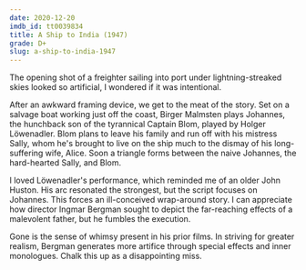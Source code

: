 ```yaml
---
date: 2020-12-20
imdb_id: tt0039834
title: A Ship to India (1947)
grade: D+
slug: a-ship-to-india-1947
---
```


The opening shot of a freighter sailing into port under lightning-streaked skies looked so artificial, I wondered if it was intentional.

<!-- end -->

After an awkward framing device, we get to the meat of the story. Set on a salvage boat working just off the coast, Birger Malmsten plays Johannes, the hunchback son of the tyrannical Captain Blom, played by Holger Löwenadler. Blom plans to leave his family and run off with his mistress Sally, whom he's brought to live on the ship much to the dismay of his long-suffering wife, Alice. Soon a triangle forms between the naive Johannes, the hard-hearted Sally, and Blom.

I loved Löwenadler's performance, which reminded me of an older John Huston. His arc resonated the strongest, but the script focuses on Johannes. This forces an ill-conceived wrap-around story. I can appreciate how director Ingmar Bergman sought to depict the far-reaching effects of a malevolent father, but he fumbles the execution.

Gone is the sense of whimsy present in his prior films. In striving for greater realism, Bergman generates more artifice through special effects and inner monologues. Chalk this up as a disappointing miss.